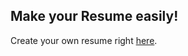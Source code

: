 ## Make your Resume easily!
Create your own resume right [here](https://an1rudh-s.github.io/make-resume/).
